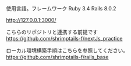 使用言語。フレームワーク
Ruby 3.4
Rails 8.0.2

http://127.0.0.1:3000/

こちらのリポジトリと連携する前提です<br>
https://github.com/shrimptails-f/nextJs_practice

ローカル環境構築手順はこちらを参照してください。<br>
https://github.com/shrimptails-f/rails_base
